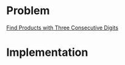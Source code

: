 # Problem

[Find Products with Three Consecutive Digits](https://leetcode.com/problems/find-products-with-three-consecutive-digits/description/)

# Implementation

```sql

```
